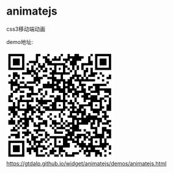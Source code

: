 # animatejs 
css3移动端动画

demo地址:<br/> <br/>
![qcode.png](./src/images/qcode.png)<br/>
<a href="https://gtdalp.github.io/widget/animatejs/demos/animatejs.html">https://gtdalp.github.io/widget/animatejs/demos/animatejs.html</a>
